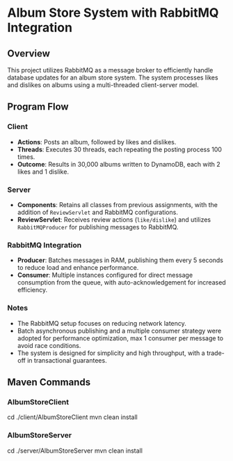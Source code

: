 # Album Store System with RabbitMQ Integration

## Overview
This project utilizes RabbitMQ as a message broker to efficiently handle database updates for an album store system. The system processes likes and dislikes on albums using a multi-threaded client-server model.

## Program Flow

### Client
- **Actions**: Posts an album, followed by likes and dislikes.
- **Threads**: Executes 30 threads, each repeating the posting process 100 times.
- **Outcome**: Results in 30,000 albums written to DynamoDB, each with 2 likes and 1 dislike.

### Server
- **Components**: Retains all classes from previous assignments, with the addition of `ReviewServlet` and RabbitMQ configurations.
- **ReviewServlet**: Receives review actions (`like/dislike`) and utilizes `RabbitMQProducer` for publishing messages to RabbitMQ.

### RabbitMQ Integration
- **Producer**: Batches messages in RAM, publishing them every 5 seconds to reduce load and enhance performance.
- **Consumer**: Multiple instances configured for direct message consumption from the queue, with auto-acknowledgement for increased efficiency.

### Notes
- The RabbitMQ setup focuses on reducing network latency.
- Batch asynchronous publishing and a multiple consumer strategy were adopted for performance optimization, max 1 consumer per message to avoid race conditions.
- The system is designed for simplicity and high throughput, with a trade-off in transactional guarantees.


## Maven Commands

### AlbumStoreClient
cd ./client/AlbumStoreClient
mvn clean install

### AlbumStoreServer
cd ./server/AlbumStoreServer
mvn clean install
